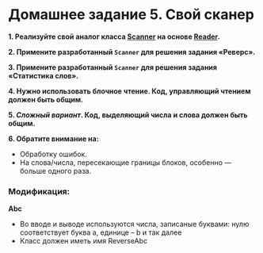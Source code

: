 # Домашнее задание 5. Свой сканер
**1. Реализуйте свой аналог класса [Scanner](https://docs.oracle.com/en/java/javase/11/docs/api/java.base/java/util/Scanner.html) 
на основе [Reader](https://docs.oracle.com/en/java/javase/11/docs/api/java.base/java/io/Reader.html).**

**2. Примените разработанный `Scanner` для решения задания «Реверс».**

**3. Примените разработанный `Scanner` для решения задания «Статистика слов».**

**4. Нужно использовать блочное чтение. Код, управляющий чтением должен быть общим.**

**5. *Сложный вариант*. Код, выделяющий числа и слова должен быть общим.**

**6. Обратите внимание на:**
* Обработку ошибок.
* На слова/числа, пересекающие границы блоков, особенно — больше одного раза.

### Модификация:
**Abc** 
* Во вводе и выводе используются числа, записаные буквами: нулю соответствует буква a, единице – b и так далее
* Класс должен иметь имя ReverseAbc
